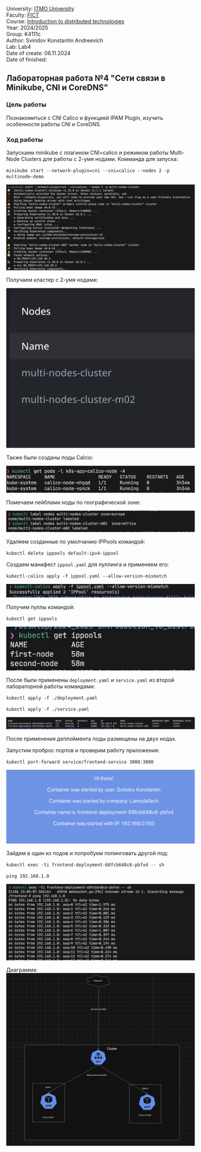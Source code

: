 University: [ITMO University](https://itmo.ru/ru/)</br>
Faculty: [FICT](https://fict.itmo.ru)</br>
Course: [Introduction to distributed technologies](https://github.com/itmo-ict-faculty/introduction-to-distributed-technologies)</br>
Year: 2024/2025</br>
Group: K4111c</br>
Author: Sviridov Konstantin Andreevich</br>
Lab: Lab4</br>
Date of create: 06.11.2024</br>
Date of finished:

## Лабораторная работа №4 "Сети связи в Minikube, CNI и CoreDNS"

### Цель работы

Познакомиться с CNI Calico и функцией IPAM Plugin, изучить особенности работы CNI и CoreDNS.

### Ход работы

Запускаем minikube с плагином CNI=calico и режимом работы Multi-Node Clusters для работы с 2-умя нодами.
Комманда для запуска:

```
minikube start --network-plugin=cni --cni=calico --nodes 2 -p multinode-demo
```

![](/lab4/screenshots/createTwoNodes.png)

Получаем кластер с 2-умя нодами:

![](/lab4/screenshots/nodes.png)

Также были созданы поды Calcio:

![](/lab4/screenshots/calcioPods.png)

Помечаем лейблами ноды по географической зоне:

![](/lab4/screenshots/labeledNodes.png)

Удаляем созданные по умолчанию IPPools командой:

```
kubectl delete ippools default-ipv4-ippool
```

Создаем манифест `ippool.yaml` для пуллинга и применяем его:

```
kubectl-calico apply -f ippool.yaml --allow-version-mismatch
```

![](/lab4/screenshots/applyPool.png)

Получим пуллы командой:

```
kubectl get ippools
```

![](/lab4/screenshots/pools.png)

После были применены `deployment.yaml` и `service.yaml` из второй лабораторной работы командами:

```
kubectl apply -f ./deployment.yaml
```

```
kubectl apply -f ./service.yaml
```

![](/lab4/screenshots/podsAfterDeployment.png)

После применения деплоймента поды размещены на двух нодах.

Запустим проброс портов и проверим работу приложения:

```
kubectl port-forward service/frontend-service 3000:3000
```

![](/lab4/screenshots/app.png)

Зайдем в один из подов и попробуем попинговать другой под:

```
kubectl exec -ti frontend-deployment-68fcb648c6-pbfxd -- sh
```

```
ping 192.168.1.0
```

![](/lab4/screenshots/pingPod.png)

Диаграмма:
![](/lab4/screenshots/schema.png)
